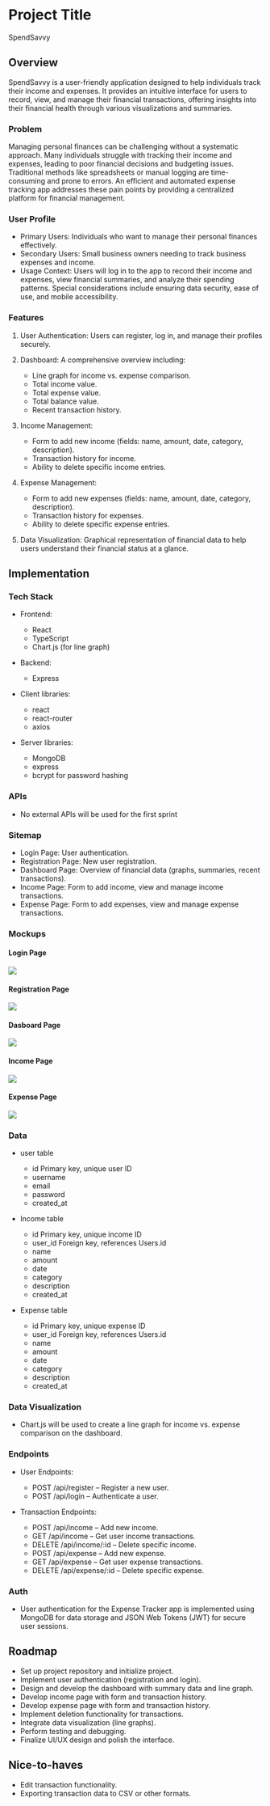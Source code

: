 # Project Title
SpendSavvy

## Overview

SpendSavvy is a user-friendly application designed to help individuals track their income and expenses. It provides an intuitive interface for users to record, view, and manage their financial transactions, offering insights into their financial health through various visualizations and summaries.

### Problem

Managing personal finances can be challenging without a systematic approach. Many individuals struggle with tracking their income and expenses, leading to poor financial decisions and budgeting issues. Traditional methods like spreadsheets or manual logging are time-consuming and prone to errors. An efficient and automated expense tracking app addresses these pain points by providing a centralized platform for financial management.

### User Profile

- Primary Users: Individuals who want to manage their personal finances effectively.
- Secondary Users: Small business owners needing to track business expenses and income.
- Usage Context: Users will log in to the app to record their income and expenses, view financial summaries, and analyze their spending patterns. Special considerations include ensuring data security, ease of use, and mobile accessibility.

### Features

1. User Authentication: Users can register, log in, and manage their profiles securely.

2. Dashboard: A comprehensive overview including:
    - Line graph for income vs. expense comparison.
    - Total income value.
    - Total expense value.
    - Total balance value.
    - Recent transaction history.

3. Income Management:
    - Form to add new income (fields: name, amount, date, category, description).
    - Transaction history for income.
    - Ability to delete specific income entries.

4. Expense Management:
    - Form to add new expenses (fields: name, amount, date, category, description).
    - Transaction history for expenses.
    - Ability to delete specific expense entries.

5. Data Visualization: Graphical representation of financial data to help users understand their financial status at a glance.

## Implementation

### Tech Stack

- Frontend:
    - React
    - TypeScript
    - Chart.js (for line graph)

- Backend: 
    - Express

- Client libraries: 
    - react
    - react-router
    - axios

- Server libraries:
    - MongoDB
    - express
    - bcrypt for password hashing


### APIs

- No external APIs will be used for the first sprint

### Sitemap

- Login Page: User authentication.
- Registration Page: New user registration.
- Dashboard Page: Overview of financial data (graphs, summaries, recent transactions).
- Income Page: Form to add income, view and manage income transactions.
- Expense Page: Form to add expenses, view and manage expense transactions.


### Mockups

#### Login Page
![](mockup/Login.png)

#### Registration Page
![](mockup/Registration.png)

#### Dasboard Page
![](mockup/Dashboard.png)

#### Income Page
![](mockup/Income.png)

#### Expense Page
![](mockup/Expense.png)

### Data

- user table

    - id Primary key, unique user ID
    - username	
    - email	
    - password	
    - created_at	

- Income table

    - id Primary key, unique income ID
    - user_id Foreign key, references Users.id
    - name	
    - amount	
    - date	
    - category	
    - description	
    - created_at	

- Expense table

    - id Primary key, unique expense ID
    - user_id Foreign key, references Users.id
    - name	
    - amount	
    - date	
    - category	
    - description	
    - created_at

### Data Visualization

- Chart.js will be used to create a line graph for income vs. expense comparison on the dashboard.

### Endpoints

- User Endpoints:
    - POST /api/register – Register a new user.
    - POST /api/login – Authenticate a user.

- Transaction Endpoints:
    - POST /api/income – Add new income.
    - GET /api/income – Get user income transactions.
    - DELETE /api/income/:id – Delete specific income.
    - POST /api/expense – Add new expense.
    - GET /api/expense – Get user expense transactions.
    - DELETE /api/expense/:id – Delete specific expense.

### Auth

- User authentication for the Expense Tracker app is implemented using MongoDB for data storage and JSON Web Tokens (JWT) for secure user sessions. 

## Roadmap

- Set up project repository and initialize project.
- Implement user authentication (registration and login).
- Design and develop the dashboard with summary data and line graph.
- Develop income page with form and transaction history.
- Develop expense page with form and transaction history.
- Implement deletion functionality for transactions.
- Integrate data visualization (line graphs).
- Perform testing and debugging.
- Finalize UI/UX design and polish the interface.

## Nice-to-haves

- Edit transaction functionality.
- Exporting transaction data to CSV or other formats.

